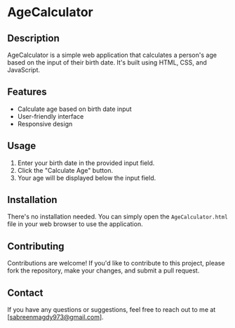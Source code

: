 # AgeCalculator

## Description
AgeCalculator is a simple web application that calculates a person's age based on the input of their birth date. It's built using HTML, CSS, and JavaScript.

## Features
- Calculate age based on birth date input
- User-friendly interface
- Responsive design

## Usage
1. Enter your birth date in the provided input field.
2. Click the "Calculate Age" button.
3. Your age will be displayed below the input field.

## Installation
There's no installation needed. You can simply open the `AgeCalculator.html` file in your web browser to use the application.

## Contributing
Contributions are welcome! If you'd like to contribute to this project, please fork the repository, make your changes, and submit a pull request.

## Contact
If you have any questions or suggestions, feel free to reach out to me at [sabreenmagdy973@gmail.com].
